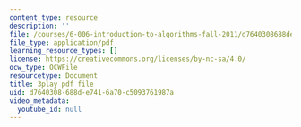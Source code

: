 ```yaml
---
content_type: resource
description: ''
file: /courses/6-006-introduction-to-algorithms-fall-2011/d7640308688de7416a70c5093761987a_P7frcB_-g4w.pdf
file_type: application/pdf
learning_resource_types: []
license: https://creativecommons.org/licenses/by-nc-sa/4.0/
ocw_type: OCWFile
resourcetype: Document
title: 3play pdf file
uid: d7640308-688d-e741-6a70-c5093761987a
video_metadata:
  youtube_id: null
---
```

